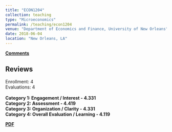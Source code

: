 ```yaml
---
title: "ECON1204"
collection: teaching
type: "Microeconomics"
permalink: /teaching/econ1204
venue: "Department of Economics and Finance, University of New Orleans"
date: 2018-06-04
location: "New Orleans, LA"
---
```


<b>[Comments](/files/studentcomment.pdf)</b>

## Reviews

Enrollment: 4<br>
Evaluations: 4<br><br>
<b>Category 1: Engagement / Interest - 4.331</b><br>
<b>Category 2: Assessment - 4.419</b><br>
<b>Category 3: Organization / Clarity - 4.331</b><br>
<b>Category 4: Overall Evaluation / Learning - 4.119</b><br>

<b>[PDF](/files/studentcomment.pdf)</b>
